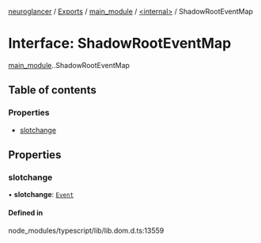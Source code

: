 [neuroglancer](../README.md) / [Exports](../modules.md) / [main\_module](../modules/main_module.md) / [<internal\>](../modules/main_module._internal_.md) / ShadowRootEventMap

# Interface: ShadowRootEventMap

[main_module](../modules/main_module.md).[<internal>](../modules/main_module._internal_.md).ShadowRootEventMap

## Table of contents

### Properties

- [slotchange](main_module._internal_.ShadowRootEventMap.md#slotchange)

## Properties

### slotchange

• **slotchange**: [`Event`](../modules/main_module._internal_.md#event)

#### Defined in

node_modules/typescript/lib/lib.dom.d.ts:13559
